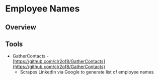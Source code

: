 <!---------------------------------------------------------------------------------
Copyright: (c) BLS OPS LLC.
This program is free software: you can redistribute it and/or modify
it under the terms of the GNU General Public License as published by
the Free Software Foundation, version 3.
This program is distributed in the hope that it will be useful,
but WITHOUT ANY WARRANTY; without even the implied warranty of
MERCHANTABILITY or FITNESS FOR A PARTICULAR PURPOSE. See the
GNU General Public License for more details.
You should have received a copy of the GNU General Public License
along with this program. If not, see <https://www.gnu.org/licenses/>.
--------------------------------------------------------------------------------->
# Employee Names
## Overview

## Tools
* GatherContacts -<br />[https://github.com/clr2of8/GatherContacts](https://github.com/clr2of8/GatherContacts)
	* Scrapes LinkedIn via Google to generate list of employee names